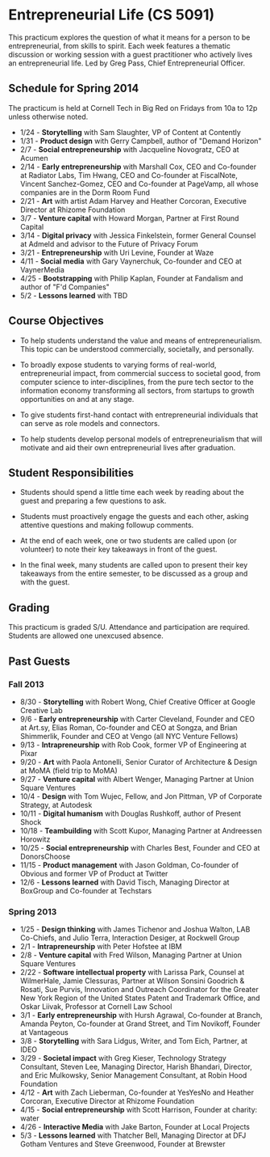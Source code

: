 # Entrepreneurial Life (CS 5091)

This practicum explores the question of what it means for a person to be entrepreneurial, from skills to spirit. Each week features a thematic discussion or working session with a guest practitioner who actively lives an entrepreneurial life. Led by Greg Pass, Chief Entrepreneurial Officer.

## Schedule for Spring 2014

The practicum is held at Cornell Tech in Big Red on Fridays from 10a to 12p unless otherwise noted.

* 1/24 - **Storytelling** with Sam Slaughter, VP of Content at Contently
* 1/31 - **Product design** with Gerry Campbell, author of "Demand Horizon"
* 2/7 - **Social entrepreneurship** with Jacqueline Novogratz, CEO at Acumen
* 2/14 - **Early entrepreneurship** with Marshall Cox, CEO and Co-founder at Radiator Labs, Tim Hwang, CEO and Co-founder at FiscalNote, Vincent Sanchez-Gomez, CEO and Co-founder at PageVamp, all whose companies are in the Dorm Room Fund
* 2/21 - **Art** with artist Adam Harvey and Heather Corcoran, Executive Director at Rhizome Foundation
* 3/7 - **Venture capital** with Howard Morgan, Partner at First Round Capital
* 3/14 - **Digital privacy** with Jessica Finkelstein, former General Counsel at Admeld and advisor to the Future of Privacy Forum
* 3/21 - **Entrepreneurship** with Uri Levine, Founder at Waze
* 4/11 - **Social media** with Gary Vaynerchuk, Co-founder and CEO at VaynerMedia
* 4/25 - **Bootstrapping** with Philip Kaplan, Founder at Fandalism and author of "F'd Companies"
* 5/2 - **Lessons learned** with TBD

## Course Objectives

* To help students understand the value and means of entrepreneurialism. This topic can be understood commercially, societally, and personally.

* To broadly expose students to varying forms of real-world, entrepreneurial impact, from commercial success to societal good, from computer science to inter-disciplines, from the pure tech sector to the information economy transforming all sectors, from startups to growth opportunities on and at any stage.

* To give students first-hand contact with entrepreneurial individuals that can serve as role models and connectors.

* To help students develop personal models of entrepreneurialism that will motivate and aid their own entrepreneurial lives after graduation.

## Student Responsibilities

* Students should spend a little time each week by reading about the guest and preparing a few questions to ask.

* Students must proactively engage the guests and each other, asking attentive questions and making followup comments.

* At the end of each week, one or two students are called upon (or volunteer) to note their key takeaways in front of the guest.

* In the final week, many students are called upon to present their key takeaways from the entire semester, to be discussed as a group and with the guest.

## Grading

This practicum is graded S/U. Attendance and participation are required. Students are allowed one unexcused absence.

## Past Guests

### Fall 2013

* 8/30 - **Storytelling** with Robert Wong, Chief Creative Officer at Google Creative Lab
* 9/6 - **Early entrepreneurship** with Carter Cleveland, Founder and CEO at Art.sy, Elias Roman, Co-founder and CEO at Songza, and Brian Shimmerlik, Founder and CEO at Vengo (all NYC Venture Fellows)
* 9/13 - **Intrapreneurship** with Rob Cook, former VP of Engineering at Pixar
* 9/20 - **Art** with Paola Antonelli, Senior Curator of Architecture & Design at MoMA (field trip to MoMA)
* 9/27 - **Venture capital** with Albert Wenger, Managing Partner at Union Square Ventures
* 10/4 - **Design** with Tom Wujec, Fellow, and Jon Pittman, VP of Corporate Strategy, at Autodesk
* 10/11 - **Digital humanism** with Douglas Rushkoff, author of Present Shock
* 10/18 - **Teambuilding** with Scott Kupor, Managing Partner at Andreessen Horowitz
* 10/25 - **Social entrepreneurship** with Charles Best, Founder and CEO at DonorsChoose
* 11/15 - **Product management** with Jason Goldman, Co-founder of Obvious and former VP of Product at Twitter
* 12/6 - **Lessons learned** with David Tisch, Managing Director at BoxGroup and Co-founder at Techstars

### Spring 2013

* 1/25 - **Design thinking** with James Tichenor and Joshua Walton, LAB Co-Chiefs, and Julio Terra, Interaction Desiger, at Rockwell Group
* 2/1 - **Intrapreneurship** with Peter Hofstee at IBM
* 2/8 - **Venture capital** with Fred Wilson, Managing Partner at Union Square Ventures
* 2/22 - **Software intellectual property** with Larissa Park, Counsel at WilmerHale, Jamie Clessuras, Partner at Wilson Sonsini Goodrich & Rosati, Sue Purvis, Innovation and Outreach Coordinator for the Greater New York Region of the United States Patent and Trademark Office, and Oskar Liivak, Professor at Cornell Law School
* 3/1 - **Early entrepreneurship** with Hursh Agrawal, Co-founder at Branch, Amanda Peyton, Co-founder at Grand Street, and Tim Novikoff, Founder at Vantageous
* 3/8 - **Storytelling** with Sara Lidgus, Writer, and Tom Eich, Partner, at IDEO
* 3/29 - **Societal impact** with Greg Kieser, Technology Strategy Consultant, Steven Lee, Managing Director, Harish Bhandari, Director, and Eric Mulkowsky, Senior Management Consultant, at Robin Hood Foundation
* 4/12 - **Art** with Zach Lieberman, Co-founder at YesYesNo and Heather Corcoran, Executive Director at Rhizome Foundation
* 4/15 - **Social entrepreneurship** with Scott Harrison, Founder at charity: water
* 4/26 - **Interactive Media** with	Jake Barton, Founder at Local Projects
* 5/3 - **Lessons learned** with Thatcher Bell, Managing Director at DFJ Gotham Ventures and Steve Greenwood, Founder at Brewster
